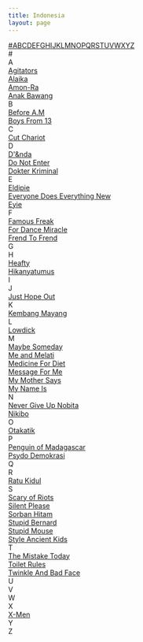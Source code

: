 ```yaml
---
title: Indonesia
layout: page
---
```


<div class='tml'>
<div class='t-apb'>
<a href='#%23'>#</a><a href='#A'>A</a><a href='#B'>B</a><a href='#C'>C</a><a href='#D'>D</a><a href='#E'>E</a><a href='#F'>F</a><a href='#G'>G</a><a href='#H'>H</a><a href='#I'>I</a><a href='#J'>J</a><a href='#K'>K</a><a href='#L'>L</a><a href='#M'>M</a><a href='#N'>N</a><a href='#O'>O</a><a href='#P'>P</a><a href='#Q'>Q</a><a href='#R'>R</a><a href='#S'>S</a><a href='#T'>T</a><a href='#U'>U</a><a href='#V'>V</a><a href='#W'>W</a><a href='#X'>X</a><a href='#Y'>Y</a><a href='#Z'>Z</a>
</div>
  
<div class='t-wrap'>
  
<div class='t-group'>
<div class='t-head'>
<a name='#'>#</a>
</div>

<!-- KODE IN HERE -->
</div>


<div class='t-group'>
<div class='t-head'>
<a name='A'>A</a>
</div>

<div class='t-item'>
<div class='t-title'>
<a title='Agitators' href='/artist/agitators'>Agitators</a>
</div>
</div>
<div class='t-item'>
<div class='t-title'>
<a title='Alaika' href='/artist/alaika'>Alaika</a>
</div>
</div>
<div class='t-item'>
<div class='t-title'>
<a title='Amon-Ra' href='/artist/amonra'>Amon-Ra</a>
</div>
</div>
<div class='t-item'>
<div class='t-title'>
<a title='Anak Bawang' href='/artist/anakbawang'>Anak Bawang</a>
</div>
</div>
</div>


<div class='t-group'>
<div class='t-head'>
<a name='B'>B</a>
</div>

<div class='t-item'>
<div class='t-title'>
<a title='Before A.m' href='/artist/befoream'>Before A.M</a>
</div>
</div>
<div class='t-item'>
<div class='t-title'>
<a title='Boys From 13' href='/artist/boysfrom13'>Boys From 13</a>
</div>
</div>
</div>


<div class='t-group'>
<div class='t-head'>
<a name='C'>C</a>
</div>

<div class='t-item'>
<div class='t-title'>
<a title='Cut Chariot' href='/artist/cutchariot'>Cut Chariot</a>
</div>
</div>
</div>


<div class='t-group'>
<div class='t-head'>
<a name='D'>D</a>
</div>

<div class='t-item'>
<div class='t-title'>
<a title="D'&nda" href='/artist/dandnda'>D'&nda</a>
</div>
</div>
<div class='t-item'>
<div class='t-title'>
<a title="Do Not Enter" href='/artist/donotenter'>Do Not Enter</a>
</div>
</div>
<div class='t-item'>
<div class='t-title'>
<a title='Dokter Kriminal' href='/artist/dokterkriminal'>Dokter Kriminal</a>
</div>
</div>
</div>


<div class='t-group'>
<div class='t-head'>
<a name='E'>E</a>
</div>

<div class='t-item'>
<div class='t-title'>
<a title='Eldipie' href='/artist/eldipie'>Eldipie</a>
</div>
</div>
<div class='t-item'>
<div class='t-title'>
<a title='Everyone Does Everything New' href='/artist/everyonedoeseverythingnew'>Everyone Does Everything New</a>
</div>
</div>
<div class='t-item'>
<div class='t-title'>
<a title='Eyie' href='/artist/eyie'>Eyie</a>
</div>
</div>
</div>


<div class='t-group'>
<div class='t-head'>
<a name='F'>F</a>
</div>

<div class='t-item'>
<div class='t-title'>
<a title='Famous Freak' href='/artist/famousfreak'>Famous Freak</a>
</div>
</div>
<div class='t-item'>
<div class='t-title'>
<a title='For Dance Miracle' href='/artist/fordancemiracle'>For Dance Miracle</a>
</div>
</div>
<div class='t-item'>
<div class='t-title'>
<a title='Frend To Frend' href='/artist/frendtofrend'>Frend To Frend</a>
</div>
</div>
</div>


<div class='t-group'>
<div class='t-head'>
<a name='G'>G</a>
</div>

<!-- KODE IN HERE -->
</div>


<div class='t-group'>
<div class='t-head'>
<a name='H'>H</a>
</div>

<div class='t-item'>
<div class='t-title'>
<a title='Heafty' href='/artist/heafty'>Heafty</a>
</div>
</div>
<div class='t-item'>
<div class='t-title'>
<a title='Hikanyatumus' href='/artist/hikanyatumus'>Hikanyatumus</a>
</div>
</div>
</div>


<div class='t-group'>
<div class='t-head'>
<a name='I'>I</a>
</div>

<!-- KODE IN HERE -->
</div>


<div class='t-group'>
<div class='t-head'>
<a name='J'>J</a>
</div>

<div class='t-item'>
<div class='t-title'>
<a title='Just Hope Out' href='/artist/justhopeout'>Just Hope Out</a>
</div>
</div>
</div>


<div class='t-group'>
<div class='t-head'>
<a name='K'>K</a>
</div>

<div class='t-item'>
<div class='t-title'>
<a title='Kembang Mayang' href='/artist/kembangmayang'>Kembang Mayang</a>
</div>
</div>
</div>


<div class='t-group'>
<div class='t-head'>
<a name='L'>L</a>
</div>

<div class='t-item'>
<div class='t-title'>
<a title='Lowdick' href='/artist/lowdick'>Lowdick</a>
</div>
</div>
</div>


<div class='t-group'>
<div class='t-head'>
<a name='M'>M</a>
</div>

<div class='t-item'>
<div class='t-title'>
<a title='Maybe Someday' href='/artist/maybesomeday'>Maybe Someday</a>
</div>
</div>
<div class='t-item'>
<div class='t-title'>
<a title='Me and Melati' href='/artist/meandmelati'>Me and Melati</a>
</div>
</div>
<div class='t-item'>
<div class='t-title'>
<a title='Medicine For Diet' href='/artist/medicinefordiet'>Medicine For Diet</a>
</div>
</div>
<div class='t-item'>
<div class='t-title'>
<a title='Message For Me' href='/artist/messageforme'>Message For Me</a>
</div>
</div>
<div class='t-item'>
<div class='t-title'>
<a title='My Mother Says' href='/artist/mymothersays'>My Mother Says</a>
</div>
</div>
<div class='t-item'>
<div class='t-title'>
<a title='My Name Is' href='/artist/mynameis'>My Name Is</a>
</div>
</div>
</div>


<div class='t-group'>
<div class='t-head'>
<a name='N'>N</a>
</div>

<div class='t-item'>
<div class='t-title'>
<a title='Never Give Up Nobita' href='/artist/nevergiveupnobita'>Never Give Up Nobita</a>
</div>
</div>
<div class='t-item'>
<div class='t-title'>
<a title='Nikibo' href='/artist/nikibo'>Nikibo</a>
</div>
</div>
</div>


<div class='t-group'>
<div class='t-head'>
<a name='O'>O</a>
</div>

<div class='t-item'>
<div class='t-title'>
<a title='Otakatik' href='/artist/otakatik'>Otakatik</a>
</div>
</div>
</div>


<div class='t-group'>
<div class='t-head'>
<a name='P'>P</a>
</div>

<div class='t-item'>
<div class='t-title'>
<a title='Penguin of Madagascar' href='/artist/penguinofmadagascar'>Penguin of Madagascar</a>
</div>
</div>
<div class='t-item'>
<div class='t-title'>
<a title='Psydo Demokrasi' href='/artist/psydodemokrasi'>Psydo Demokrasi</a>
</div>
</div>
</div>


<div class='t-group'>
<div class='t-head'>
<a name='Q'>Q</a>
</div>

<!-- KODE IN HERE -->
</div>


<div class='t-group'>
<div class='t-head'>
<a name='R'>R</a>
</div>

<div class='t-item'>
<div class='t-title'>
<a title='Ratu Kidul' href='/artist/ratukidul'>Ratu Kidul</a>
</div>
</div>
</div>


<div class='t-group'>
<div class='t-head'>
<a name='S'>S</a>
</div>

<div class='t-item'>
<div class='t-title'>
<a title='Scary of Riots' href='/artist/scaryofriots'>Scary of Riots</a>
</div>
</div>
<div class='t-item'>
<div class='t-title'>
<a title='Silent Please' href='/artist/silentplease'>Silent Please</a>
</div>
</div>
<div class='t-item'>
<div class='t-title'>
<a title='Sorban Hitam' href='/artist/sorbanhitam'>Sorban Hitam</a>
</div>
</div>
<div class='t-item'>
<div class='t-title'>
<a title='Stupid Bernard' href='/artist/stupidbernard'>Stupid Bernard</a>
</div>
</div>
<div class='t-item'>
<div class='t-title'>
<a title='Stupid Mouse' href='/artist/stupidmouse'>Stupid Mouse</a>
</div>
</div>
<div class='t-item'>
<div class='t-title'>
<a title='Style Ancient Kids' href='/artist/styleancientkids'>Style Ancient Kids</a>
</div>
</div>
</div>


<div class='t-group'>
<div class='t-head'>
<a name='T'>T</a>
</div>

<div class='t-item'>
<div class='t-title'>
<a title='The Mistake Today' href='/artist/themistaketoday'>The Mistake Today</a>
</div>
</div>
<div class='t-item'>
<div class='t-title'>
<a title='Toilet Rules' href='/artist/toiletrules'>Toilet Rules</a>
</div>
</div>
<div class='t-item'>
<div class='t-title'>
<a title='Twinkle And Bad Face' href='/artist/twinkleandbadface'>Twinkle And Bad Face</a>
</div>
</div>
</div>


<div class='t-group'>
<div class='t-head'>
<a name='U'>U</a>
</div>

<!-- KODE IN HERE -->
</div>


<div class='t-group'>
<div class='t-head'>
<a name='V'>V</a>
</div>


</div>


<div class='t-group'>
<div class='t-head'>
<a name='W'>W</a>
</div>

<!-- KODE IN HERE -->
</div>


<div class='t-group'>
<div class='t-head'>
<a name='X'>X</a>
</div>

<div class='t-item'>
<div class='t-title'>
<a title='X-Men' href='/artist/xmen'>X-Men</a>
</div>
</div>
</div>


<div class='t-group'>
<div class='t-head'>
<a name='Y'>Y</a>
</div>

<!-- KODE IN HERE -->
</div>


<div class='t-group'>
<div class='t-head'>
<a name='Z'>Z</a>
</div>

<!-- KODE IN HERE -->
</div>

</div>
</div>
